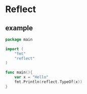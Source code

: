 # Reflect

## example

```go
package main
 
import (
    "fmt"
    "reflect"
)
 
func main(){
    var x = "Hello"
    fmt.Println(reflect.TypeOf(x))
}
```
